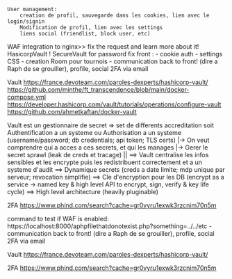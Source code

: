 ```
User management:
	creation de profil, sauvegarde dans les cookies, lien avec le login/signin
	Modification de profil, lien avec les settings
	liens social (friendlist, block user, etc)
```

WAF integration to nginx>> fix the request and learn more about it!
HasicorpVault !
SecureVault for password
fix front :
		- cookie auth
	- settings CSS
	- creation Room pour tournois
	- communication back to front! (dire a Raph de se grouiller), profile, social
2FA via email

Vault
https://france.devoteam.com/paroles-dexperts/hashicorp-vault/
https://github.com/minthe/ft_transcendence/blob/main/docker-compose.yml
https://developer.hashicorp.com/vault/tutorials/operations/configure-vault
https://github.com/ahmetkaftan/docker-vault

Vault est un gestionnaire de secret => set de differents accreditation soit Authentification a un systeme ou Authorisation a un systeme (username/password; db credentials; api token; TLS certs)
|-> On veut comprendre qui a acces a ces secrets, et qui les manages
|-> Gerer le secret sprawl (leak de creds et tracage)
||
==> Vault centralise les infos sensibles et les encrypte puis les redistribuent correctement et a un systeme d'audit
==> Dynamique secrets (creds a date limite; mdp unique par serveur; revocation simplifie)
==> Cle d'encryption pour les DB (encrypt as a service -> named key & high level API to encrypt, sign, verify & key life cycle)
==> High level architecture (heavily pluginable)


2FA
https://www.phind.com/search?cache=gr0vyru1exwk3rzcnim70n5m


command to test if WAF is enabled:
https://localhost:8000/aphpfilethatdonotexist.php?something=../../etc
	- communication back to front! (dire a Raph de se grouiller), profile, social
2FA via email

Vault
https://france.devoteam.com/paroles-dexperts/hashicorp-vault/

2FA
https://www.phind.com/search?cache=gr0vyru1exwk3rzcnim70n5m